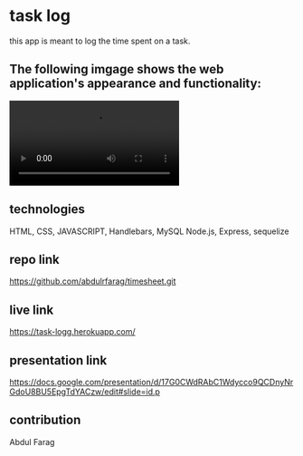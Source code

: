 # task log
this app is meant to log the time spent on a task.


## The following imgage shows the web application's appearance and functionality:

![image of the webpage.](./video/Add%20Your%20Work%20Log!.webm)

## technologies

HTML, CSS, JAVASCRIPT, Handlebars, MySQL Node.js, Express, sequelize

## repo  link
https://github.com/abdulrfarag/timesheet.git


## live link 
https://task-logg.herokuapp.com/

## presentation link

https://docs.google.com/presentation/d/17G0CWdRAbC1Wdycco9QCDnyNrGdoU8BU5EpgTdYACzw/edit#slide=id.p


## contribution
Abdul Farag